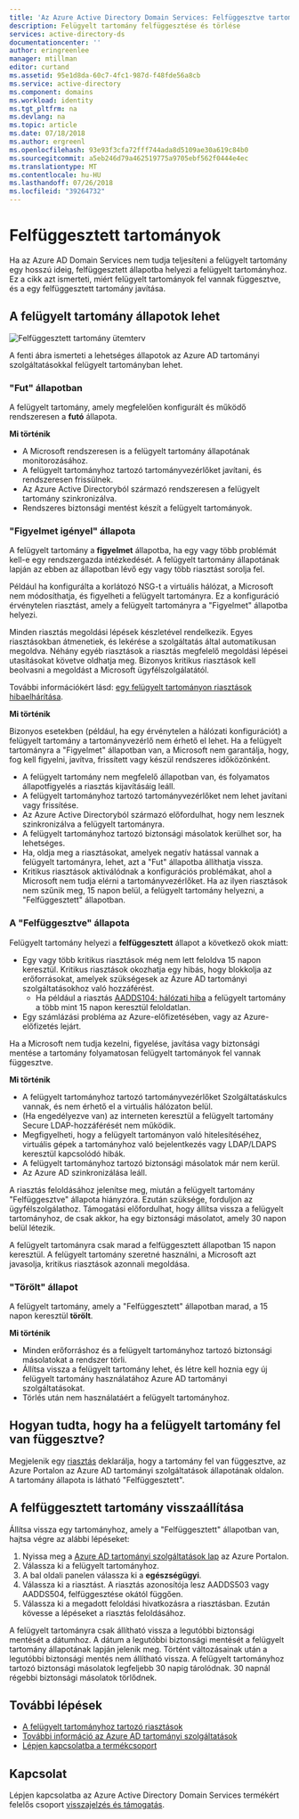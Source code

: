 ```yaml
---
title: 'Az Azure Active Directory Domain Services: Felfüggesztve tartományok |} A Microsoft Docs'
description: Felügyelt tartomány felfüggesztése és törlése
services: active-directory-ds
documentationcenter: ''
author: eringreenlee
manager: mtillman
editor: curtand
ms.assetid: 95e1d8da-60c7-4fc1-987d-f48fde56a8cb
ms.service: active-directory
ms.component: domains
ms.workload: identity
ms.tgt_pltfrm: na
ms.devlang: na
ms.topic: article
ms.date: 07/18/2018
ms.author: ergreenl
ms.openlocfilehash: 93e93f3cfa72fff744ada8d5109ae30a619c84b0
ms.sourcegitcommit: a5eb246d79a462519775a9705ebf562f0444e4ec
ms.translationtype: MT
ms.contentlocale: hu-HU
ms.lasthandoff: 07/26/2018
ms.locfileid: "39264732"
---
```

# <a name="suspended-domains"></a>Felfüggesztett tartományok
Ha az Azure AD Domain Services nem tudja teljesíteni a felügyelt tartomány egy hosszú ideig, felfüggesztett állapotba helyezi a felügyelt tartományhoz. Ez a cikk azt ismerteti, miért felügyelt tartományok fel vannak függesztve, és a egy felfüggesztett tartomány javítása.


## <a name="states-your-managed-domain-can-be-in"></a>A felügyelt tartomány állapotok lehet

![Felfüggesztett tartomány ütemterv](media\active-directory-domain-services-suspension\suspension-timeline.PNG)

A fenti ábra ismerteti a lehetséges állapotok az Azure AD tartományi szolgáltatásokkal felügyelt tartományban lehet.

### <a name="running-state"></a>"Fut" állapotban
A felügyelt tartomány, amely megfelelően konfigurált és működő rendszeresen a **futó** állapota.

**Mi történik**
* A Microsoft rendszeresen is a felügyelt tartomány állapotának monitorozásához.
* A felügyelt tartományhoz tartozó tartományvezérlőket javítani, és rendszeresen frissülnek.
* Az Azure Active Directoryból származó rendszeresen a felügyelt tartomány szinkronizálva.
* Rendszeres biztonsági mentést készít a felügyelt tartományok.


### <a name="needs-attention-state"></a>"Figyelmet igényel" állapota
A felügyelt tartomány a **figyelmet** állapotba, ha egy vagy több problémát kell-e egy rendszergazda intézkedését. A felügyelt tartomány állapotának lapján az ebben az állapotban lévő egy vagy több riasztást sorolja fel. 

Például ha konfigurálta a korlátozó NSG-t a virtuális hálózat, a Microsoft nem módosíthatja, és figyelheti a felügyelt tartományra. Ez a konfiguráció érvénytelen riasztást, amely a felügyelt tartományra a "Figyelmet" állapotba helyezi.

Minden riasztás megoldási lépések készletével rendelkezik. Egyes riasztásokban átmenetiek, és lekérése a szolgáltatás által automatikusan megoldva. Néhány egyéb riasztások a riasztás megfelelő megoldási lépései utasításokat követve oldhatja meg. Bizonyos kritikus riasztások kell beolvasni a megoldást a Microsoft ügyfélszolgálatától.

További információkért lásd: [egy felügyelt tartományon riasztások hibaelhárítása](active-directory-ds-troubleshoot-alerts.md).

**Mi történik**

Bizonyos esetekben (például, ha egy érvénytelen a hálózati konfigurációt) a felügyelt tartomány a tartományvezérlő nem érhető el lehet. Ha a felügyelt tartományra a "Figyelmet" állapotban van, a Microsoft nem garantálja, hogy, fog kell figyelni, javítva, frissített vagy készül rendszeres időközönként.

* A felügyelt tartomány nem megfelelő állapotban van, és folyamatos állapotfigyelés a riasztás kijavításáig leáll.
* A felügyelt tartományhoz tartozó tartományvezérlőket nem lehet javítani vagy frissítése.
* Az Azure Active Directoryból származó előfordulhat, hogy nem lesznek szinkronizálva a felügyelt tartományra.
* A felügyelt tartományhoz tartozó biztonsági másolatok kerülhet sor, ha lehetséges.
* Ha, oldja meg a riasztásokat, amelyek negatív hatással vannak a felügyelt tartományra, lehet, azt a "Fut" állapotba állíthatja vissza.
* Kritikus riasztások aktiválódnak a konfigurációs problémákat, ahol a Microsoft nem tudja elérni a tartományvezérlőket. Ha az ilyen riasztások nem szűnik meg, 15 napon belül, a felügyelt tartomány helyezni, a "Felfüggesztett" állapotban.


### <a name="the-suspended-state"></a>A "Felfüggesztve" állapota
Felügyelt tartomány helyezi a **felfüggesztett** állapot a következő okok miatt:

* Egy vagy több kritikus riasztások még nem lett feloldva 15 napon keresztül. Kritikus riasztások okozhatja egy hibás, hogy blokkolja az erőforrásokat, amelyek szükségesek az Azure AD tartományi szolgáltatásokhoz való hozzáférést.
    * Ha például a riasztás [AADDS104: hálózati hiba](active-directory-ds-troubleshoot-nsg.md) a felügyelt tartomány a több mint 15 napon keresztül feloldatlan.
* Egy számlázási probléma az Azure-előfizetésében, vagy az Azure-előfizetés lejárt.

Ha a Microsoft nem tudja kezelni, figyelése, javítása vagy biztonsági mentése a tartomány folyamatosan felügyelt tartományok fel vannak függesztve.

**Mi történik**
* A felügyelt tartományhoz tartozó tartományvezérlőket Szolgáltatáskulcs vannak, és nem érhető el a virtuális hálózaton belül.
* (Ha engedélyezve van) az interneten keresztül a felügyelt tartomány Secure LDAP-hozzáférését nem működik.
* Megfigyelheti, hogy a felügyelt tartományon való hitelesítéséhez, virtuális gépek a tartományhoz való bejelentkezés vagy LDAP/LDAPS keresztül kapcsolódó hibák.
* A felügyelt tartományhoz tartozó biztonsági másolatok már nem kerül.
* Az Azure AD szinkronizálása leáll.

A riasztás feloldásához jelenítse meg, miután a felügyelt tartomány "Felfüggesztve" állapota hiányzóra. Ezután szüksége, forduljon az ügyfélszolgálathoz.
Támogatási előfordulhat, hogy állítsa vissza a felügyelt tartományhoz, de csak akkor, ha egy biztonsági másolatot, amely 30 napon belül létezik.

A felügyelt tartományra csak marad a felfüggesztett állapotban 15 napon keresztül. A felügyelt tartomány szeretné használni, a Microsoft azt javasolja, kritikus riasztások azonnali megoldása.


### <a name="deleted-state"></a>"Törölt" állapot
A felügyelt tartomány, amely a "Felfüggesztett" állapotban marad, a 15 napon keresztül **törölt**.

**Mi történik**
* Minden erőforráshoz és a felügyelt tartományhoz tartozó biztonsági másolatokat a rendszer törli.
* Állítsa vissza a felügyelt tartomány lehet, és létre kell hoznia egy új felügyelt tartomány használatához Azure AD tartományi szolgáltatásokat.
* Törlés után nem használatáért a felügyelt tartományhoz.


## <a name="how-do-you-know-if-your-managed-domain-is-suspended"></a>Hogyan tudta, hogy ha a felügyelt tartomány fel van függesztve?
Megjelenik egy [riasztás](active-directory-ds-troubleshoot-alerts.md) deklarálja, hogy a tartomány fel van függesztve, az Azure Portalon az Azure AD tartományi szolgáltatások állapotának oldalon. A tartomány állapota is látható "Felfüggesztett".


## <a name="restore-a-suspended-domain"></a>A felfüggesztett tartomány visszaállítása
Állítsa vissza egy tartományhoz, amely a "Felfüggesztett" állapotban van, hajtsa végre az alábbi lépéseket:

1. Nyissa meg a [Azure AD tartományi szolgáltatások lap](https://portal.azure.com/#blade/HubsExtension/Resources/resourceType/Microsoft.AAD%2FdomainServices) az Azure Portalon.
2. Válassza ki a felügyelt tartományhoz.
3. A bal oldali panelen válassza ki a **egészségügyi**.
4. Válassza ki a riasztást. A riasztás azonosítója lesz AADDS503 vagy AADDS504, felfüggesztése okától függően.
5. Válassza ki a megadott feloldási hivatkozásra a riasztásban. Ezután kövesse a lépéseket a riasztás feloldásához.

A felügyelt tartományra csak állítható vissza a legutóbbi biztonsági mentését a dátumhoz. A dátum a legutóbbi biztonsági mentését a felügyelt tartomány állapotának lapján jelenik meg. Történt változásainak után a legutóbbi biztonsági mentés nem állítható vissza. A felügyelt tartományhoz tartozó biztonsági másolatok legfeljebb 30 napig tárolódnak. 30 napnál régebbi biztonsági másolatok törlődnek.


## <a name="next-steps"></a>További lépések
- [A felügyelt tartományhoz tartozó riasztások](active-directory-ds-troubleshoot-alerts.md)
- [További információ az Azure AD tartományi szolgáltatások](active-directory-ds-overview.md)
- [Lépjen kapcsolatba a termékcsoport](active-directory-ds-contact-us.md)

## <a name="contact-us"></a>Kapcsolat
Lépjen kapcsolatba az Azure Active Directory Domain Services termékért felelős csoport [visszajelzés és támogatás](active-directory-ds-contact-us.md).
